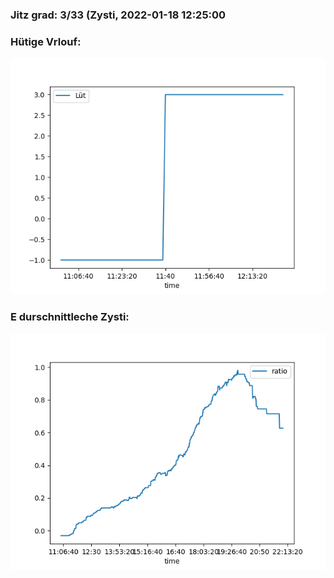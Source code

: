 ### Jitz grad: 3/33 (Zysti, 2022-01-18 12:25:00

### Hütige Vrlouf:
![Graph](Today.png)

### E durschnittleche Zysti:
![Graph](Zysti.png)